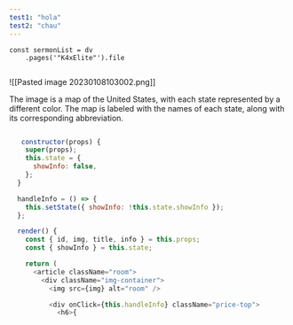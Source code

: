 ```yaml
---
test1: "hola"
test2: "chau"
---
```

``` dataviewjs
const sermonList = dv
	.pages('"K4xElite"').file
	

```


![[Pasted image 20230108103002.png]]

 The image is a map of the United States, with each state represented by a different color. The map is labeled with the names of each state, along with its corresponding abbreviation.

```javascript

   constructor(props) {
    super(props);
    this.state = {
      showInfo: false,
    };
  }

  handleInfo = () => {
    this.setState({ showInfo: !this.state.showInfo });
  };

  render() {
    const { id, img, title, info } = this.props;
    const { showInfo } = this.state;

    return (
      <article className="room">
        <div className="img-container">
          <img src={img} alt="room" />

          <div onClick={this.handleInfo} className="price-top">
            <h6>{
```
